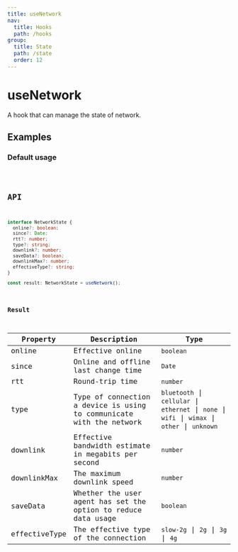 ```yaml
---
title: useNetwork
nav:
  title: Hooks
  path: /hooks
group:
  title: State
  path: /state
  order: 12
---
```


# useNetwork

A hook that can manage the state of network.

## Examples

### Default usage

<code src="./demo/demo1.tsx" />

## API

```typescript
interface NetworkState {
  online?: boolean;
  since?: Date;
  rtt?: number;
  type?: string;
  downlink?: number;
  saveData?: boolean;
  downlinkMax?: number;
  effectiveType?: string;
}

const result: NetworkState = useNetwork();
```

### Result

| Property | Description                                         | Type                 |
|----------|--------------------------------------|----------------------|
| online  | Effective online | `boolean` |
| since  | Online and offline last change time | `Date` |
| rtt  | Round-trip time | `number` |
| type  | Type of connection a device is using to communicate with the network | `bluetooth` \| `cellular` \| `ethernet` \| `none` \| `wifi` \| `wimax` \| `other` \| `unknown` |
| downlink  | Effective bandwidth estimate in megabits per second | `number` |
| downlinkMax  | The maximum downlink speed | `number` |
| saveData  | Whether the user agent has set the option to reduce data usage | `boolean` |
| effectiveType  | The effective type of the connection | `slow-2g` \| `2g` \| `3g` \| `4g` |
